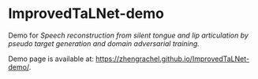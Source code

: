 # ImprovedTaLNet-demo
Demo for *Speech reconstruction from silent tongue and lip articulation by pseudo target generation and domain adversarial training.*

Demo page is available at: <https://zhengrachel.github.io/ImprovedTaLNet-demo/>.